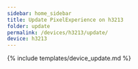 ```yaml
---
sidebar: home_sidebar
title: Update PixelExperience on h3213
folder: update
permalink: /devices/h3213/update/
device: h3213
---
```

{% include templates/device_update.md %}
